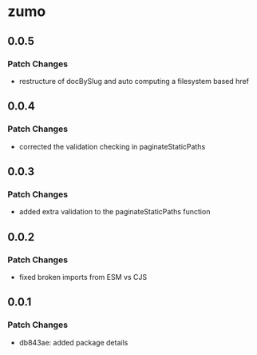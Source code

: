 # zumo

## 0.0.5

### Patch Changes

- restructure of docBySlug and auto computing a filesystem based href

## 0.0.4

### Patch Changes

- corrected the validation checking in paginateStaticPaths

## 0.0.3

### Patch Changes

- added extra validation to the paginateStaticPaths function

## 0.0.2

### Patch Changes

- fixed broken imports from ESM vs CJS

## 0.0.1

### Patch Changes

- db843ae: added package details
